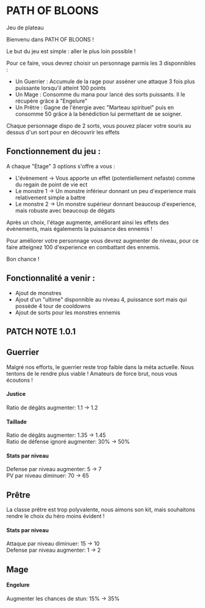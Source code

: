 # PATH OF BLOONS
Jeu de plateau

Bienvenu dans PATH OF BLOONS !

Le but du jeu est simple : aller le plus loin possible !

Pour ce faire, vous devrez choisir un personnage parmis les 3 disponnibles :
-   Un Guerrier : Accumule de la rage pour asséner une attaque 3 fois plus puissante lorsqu'il atteint 100 points
-   Un Mage : Consomme du mana pour lancé des sorts puissants. Il le récupère grâce à "Engelure"
-   Un Prêtre : Gagne de l'énergie avec "Marteau spirituel" puis en consomme 50 grâce à la bénédiction lui permettant de se soigner.

Chaque personnage dispo de 2 sorts, vous pouvez placer votre souris au dessus d'un sort pour en découvrir les effets 

## Fonctionnement du jeu :
A chaque "Etage" 3 options s'offre a vous :
-   L'évènement -> Vous apporte un effet (potentiellement nefaste) comme du regain de point de vie ect
-   Le monstre 1 -> Un monstre inférieur donnant un peu d'experience mais relativement simple a battre
-   Le monstre 2 -> Un monstre supérieur donnant beaucoup d'experience, mais robuste avec beaucoup de dégats

Après un choix, l'étage augmente, améliorant ainsi les effets des évènements, mais égalements la puissance des ennemis !

Pour améliorer votre personnage vous devrez augmenter de niveau, pour ce faire atteignez 100 d'experience en combattant des ennemis.

Bon chance !

## Fonctionnalité a venir :
- Ajout de monstres
- Ajout d'un "ultime" disponnible au niveau 4, puissance sort mais qui possède 4 tour de cooldowns
- Ajout de sorts pour les monstres ennemis

## PATCH NOTE 1.0.1

## Guerrier 
Malgré nos efforts, le guerrier reste trop faible dans la méta actuelle. Nous tentons de le rendre plus viable ! Amateurs de force brut, nous vous écoutons ! 
#### Justice
Ratio de dégâts augmenter: 1.1 -> 1.2
#### Taillade
Ratio de dégâts augmenter: 1.35 -> 1.45<br>
Ratio de défense ignoré augmenter: 30% -> 50%
#### Stats par niveau
Defense par niveau augmenter: 5 -> 7<br>
PV par niveau diminuer: 70 -> 65 

## Prêtre
La classe prêtre est trop polyvalente, nous aimons son kit, mais souhaitons rendre le choix du héro moins évident !
#### Stats par niveau
Attaque par niveau diminuer: 15 -> 10<br>
Defense par niveau augmenter: 1 -> 2 

## Mage

#### Engelure
Augmenter les chances de stun: 15% -> 35%